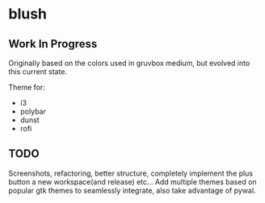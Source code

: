 # blush

## Work In Progress

Originally based on the colors used in gruvbox medium, but evolved into this current state.

Theme for:

- i3
- polybar
- dunst
- rofi

## TODO

Screenshots, refactoring, better structure, completely implement the plus button a new workspace(and release) etc...
Add multiple themes based on popular gtk themes to seamlessly integrate, also take advantage of pywal.
